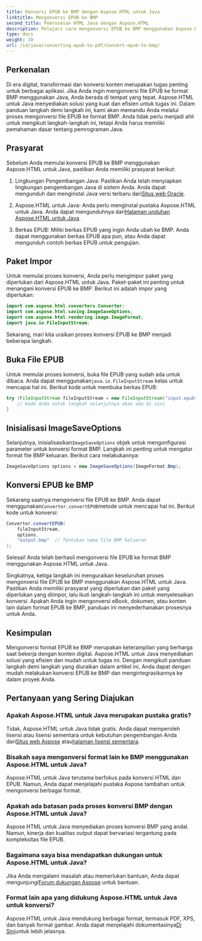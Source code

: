 ```yaml
---
title: Konversi EPUB ke BMP dengan Aspose.HTML untuk Java
linktitle: Mengonversi EPUB ke BMP
second_title: Pemrosesan HTML Java dengan Aspose.HTML
description: Pelajari cara mengonversi EPUB ke BMP menggunakan Aspose.HTML untuk Java. Panduan langkah demi langkah untuk transformasi konten yang efisien.
type: docs
weight: 10
url: /id/java/converting-epub-to-pdf/convert-epub-to-bmp/
---
```


## Perkenalan

Di era digital, transformasi dan konversi konten merupakan tugas penting untuk berbagai aplikasi. Jika Anda ingin mengonversi file EPUB ke format BMP menggunakan Java, Anda berada di tempat yang tepat. Aspose.HTML untuk Java menyediakan solusi yang kuat dan efisien untuk tugas ini. Dalam panduan langkah demi langkah ini, kami akan memandu Anda melalui proses mengonversi file EPUB ke format BMP. Anda tidak perlu menjadi ahli untuk mengikuti langkah-langkah ini, tetapi Anda harus memiliki pemahaman dasar tentang pemrograman Java.

## Prasyarat

Sebelum Anda memulai konversi EPUB ke BMP menggunakan Aspose.HTML untuk Java, pastikan Anda memiliki prasyarat berikut:

1.  Lingkungan Pengembangan Java: Pastikan Anda telah menyiapkan lingkungan pengembangan Java di sistem Anda. Anda dapat mengunduh dan menginstal Java versi terbaru dari[Situs web Oracle](https://www.oracle.com/java/technologies/javase-downloads.html).

2.  Aspose.HTML untuk Java: Anda perlu menginstal pustaka Aspose.HTML untuk Java. Anda dapat mengunduhnya dari[Halaman unduhan Aspose.HTML untuk Java](https://releases.aspose.com/html/java/).

3. Berkas EPUB: Miliki berkas EPUB yang ingin Anda ubah ke BMP. Anda dapat menggunakan berkas EPUB apa pun, atau Anda dapat mengunduh contoh berkas EPUB untuk pengujian.

## Paket Impor

Untuk memulai proses konversi, Anda perlu mengimpor paket yang diperlukan dari Aspose.HTML untuk Java. Paket-paket ini penting untuk menangani konversi EPUB ke BMP. Berikut ini adalah impor yang diperlukan:

```java
import com.aspose.html.converters.Converter;
import com.aspose.html.saving.ImageSaveOptions;
import com.aspose.html.rendering.image.ImageFormat;
import java.io.FileInputStream;
```

Sekarang, mari kita uraikan proses konversi EPUB ke BMP menjadi beberapa langkah.

## Buka File EPUB

 Untuk memulai proses konversi, buka file EPUB yang sudah ada untuk dibaca. Anda dapat menggunakan`java.io.FileInputStream` kelas untuk mencapai hal ini. Berikut kode untuk membuka berkas EPUB:

```java
try (FileInputStream fileInputStream = new FileInputStream("input.epub")) {
    // Kode Anda untuk langkah selanjutnya akan ada di sini
}
```

## Inisialisasi ImageSaveOptions

 Selanjutnya, inisialisasikan`ImageSaveOptions` objek untuk mengonfigurasi parameter untuk konversi format BMP. Langkah ini penting untuk mengatur format file BMP keluaran. Berikut cara melakukannya:

```java
ImageSaveOptions options = new ImageSaveOptions(ImageFormat.Bmp);
```

## Konversi EPUB ke BMP

 Sekarang saatnya mengonversi file EPUB ke BMP. Anda dapat menggunakan`Converter.convertEPUB`metode untuk mencapai hal ini. Berikut kode untuk konversi:

```java
Converter.convertEPUB(
    fileInputStream,
    options,
    "output.bmp"  // Tentukan nama file BMP keluaran
);
```

Selesai! Anda telah berhasil mengonversi file EPUB ke format BMP menggunakan Aspose.HTML untuk Java.

Singkatnya, ketiga langkah ini menguraikan keseluruhan proses mengonversi file EPUB ke BMP menggunakan Aspose.HTML untuk Java. Pastikan Anda memiliki prasyarat yang diperlukan dan paket yang diperlukan yang diimpor, lalu ikuti langkah-langkah ini untuk menyelesaikan konversi. Apakah Anda ingin mengonversi eBook, dokumen, atau konten lain dalam format EPUB ke BMP, panduan ini menyederhanakan prosesnya untuk Anda.

## Kesimpulan

Mengonversi format EPUB ke BMP merupakan keterampilan yang berharga saat bekerja dengan konten digital. Aspose.HTML untuk Java menyediakan solusi yang efisien dan mudah untuk tugas ini. Dengan mengikuti panduan langkah demi langkah yang diuraikan dalam artikel ini, Anda dapat dengan mudah melakukan konversi EPUB ke BMP dan mengintegrasikannya ke dalam proyek Anda.

## Pertanyaan yang Sering Diajukan

### Apakah Aspose.HTML untuk Java merupakan pustaka gratis?
Tidak, Aspose.HTML untuk Java tidak gratis. Anda dapat memperoleh lisensi atau lisensi sementara untuk kebutuhan pengembangan Anda dari[Situs web Aspose](https://purchase.aspose.com/buy) atau[halaman lisensi sementara](https://purchase.aspose.com/temporary-license/).

### Bisakah saya mengonversi format lain ke BMP menggunakan Aspose.HTML untuk Java?
Aspose.HTML untuk Java terutama berfokus pada konversi HTML dan EPUB. Namun, Anda dapat menjelajahi pustaka Aspose tambahan untuk mengonversi berbagai format.

### Apakah ada batasan pada proses konversi BMP dengan Aspose.HTML untuk Java?
Aspose.HTML untuk Java menyediakan proses konversi BMP yang andal. Namun, kinerja dan kualitas output dapat bervariasi tergantung pada kompleksitas file EPUB.

### Bagaimana saya bisa mendapatkan dukungan untuk Aspose.HTML untuk Java?
 Jika Anda mengalami masalah atau memerlukan bantuan, Anda dapat mengunjungi[Forum dukungan Aspose](https://forum.aspose.com/) untuk bantuan.

### Format lain apa yang didukung Aspose.HTML untuk Java untuk konversi?
 Aspose.HTML untuk Java mendukung berbagai format, termasuk PDF, XPS, dan banyak format gambar. Anda dapat menjelajahi dokumentasinya[Di Sini](https://reference.aspose.com/html/java/)untuk lebih jelasnya.
